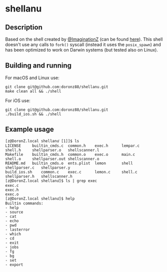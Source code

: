 # shellanu

## Description

Based on the shell created by [@ImaginationZ](https://github.com/ImaginationZ) (can be found [here](https://github.com/ImaginationZ/Shell)).
This shell doesn't use any calls to `fork()` syscall (instead it uses the `posix_spawn`) and has been optimized to work on Darwin systems (but tested also on Linux).

## Building and running

For macOS and Linux use:
```shell
git clone git@github.com:doronz88/shellanu.git
make clean all && ./shell
```

For iOS use:
```shell
git clone git@github.com:doronz88/shellanu.git
./build_ios.sh && ./shell
```

## Example usage

```
[z@DoronZ.local shellanuֿֿֿֿ [1]]$ ls
LICENSE		builtin_cmds.c	common.h	exec.h		lempar.c	shell.h		shellparser.o	shellscanner.l
Makefile	builtin_cmds.h	common.o	exec.o		main.c		shell.o		shellparser.out	shellscanner.o
README.md	builtin_cmds.o	ents.plist	lemon		shell		shellparser.c	shellparser.y
build_ios.sh	common.c	exec.c		lemon.c		shell.c		shellparser.h	shellscanner.h
[z@DoronZ.local shellanuֿֿֿֿ]$ ls | grep exec
exec.c
exec.h
exec.o
[z@DoronZ.local shellanuֿֿֿֿ]$ help
Builtin commands:
- help
- source
- cat
- echo
- pwd
- lasterror
- which
- cd
- exit
- jobs
- fg
- bg
- set
- export
```
